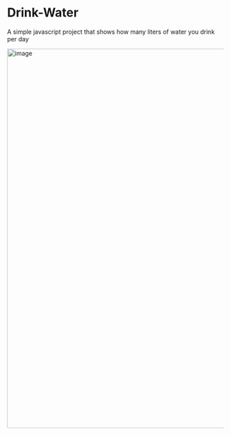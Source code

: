 # Drink-Water
<p>A simple javascript project that shows how many liters of water you drink per day</p>
<img width="882" alt="image" src="https://user-images.githubusercontent.com/99492479/172688315-b5343424-fe49-4c0d-bb2b-7a4c444bffe9.png">

